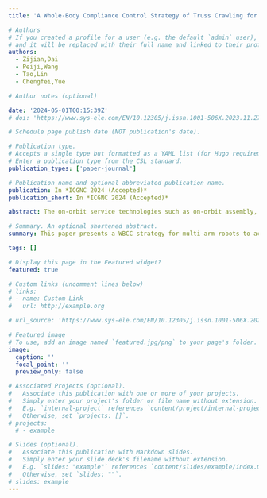 ```yaml
---
title: 'A Whole-Body Compliance Control Strategy of Truss Crawling for Multi-Arm Space Robots'

# Authors
# If you created a profile for a user (e.g. the default `admin` user), write the username (folder name) here
# and it will be replaced with their full name and linked to their profile.
authors:
  - Zijian,Dai
  - Peiji,Wang
  - Tao,Lin
  - Chengfei,Yue

# Author notes (optional)

date: '2024-05-01T00:15:39Z'
# doi: 'https://www.sys-ele.com/EN/10.12305/j.issn.1001-506X.2023.11.27'

# Schedule page publish date (NOT publication's date).

# Publication type.
# Accepts a single type but formatted as a YAML list (for Hugo requirements).
# Enter a publication type from the CSL standard.
publication_types: ['paper-journal']

# Publication name and optional abbreviated publication name.
publication: In *ICGNC 2024 (Accepted)*
publication_short: In *ICGNC 2024 (Accepted)*

abstract: The on-orbit service technologies such as on-orbit assembly, inspection and maintenance of large spacecraft have become significant development direction in the future. Multi-arm space robots, capable of high-risk and high-load tasks, can move on the space truss and complete on-orbit assembly and maintenance tasks. These robots have broad application prospects in on-orbit services, where their precise and stable movement capabilities are crucial for mission success. However, during contact motion and closed-loop motion, the lack of compliance in multiarm space robots may result in excessive force or torque on the target, potentially damaging the robot itself or the spacecraft equipment. Therefore, we propose a whole-body compliance control strategy (WBCC) for the motion of multi-arm space robots to reduce the risks of space truss crawling. The WBCC includes a unified compliance model consisting of a cartesian compliance model for the ends and a virtual spring model of the floating base. We use the MPC method to optimize the contact force of the effector to solve contact stability problem caused by the interaction between the robot and the rigid truss. Also, we embed it in the WBCC to ensure the motion stability during crawling. Finally, we verify the control strategy in Isaac Sim, and the simulation results indicate that the strategy can achieve compliance control for multi-arm robots during space truss crawling.

# Summary. An optional shortened abstract.
summary: This paper presents a WBCC strategy for multi-arm robots to achieve compliant crawling on space trusses.

tags: []

# Display this page in the Featured widget?
featured: true

# Custom links (uncomment lines below)
# links:
# - name: Custom Link
#   url: http://example.org

# url_source: 'https://www.sys-ele.com/EN/10.12305/j.issn.1001-506X.2023.11.27'

# Featured image
# To use, add an image named `featured.jpg/png` to your page's folder.
image:
  caption: ''
  focal_point: ''
  preview_only: false

# Associated Projects (optional).
#   Associate this publication with one or more of your projects.
#   Simply enter your project's folder or file name without extension.
#   E.g. `internal-project` references `content/project/internal-project/index.md`.
#   Otherwise, set `projects: []`.
# projects:
  # - example

# Slides (optional).
#   Associate this publication with Markdown slides.
#   Simply enter your slide deck's filename without extension.
#   E.g. `slides: "example"` references `content/slides/example/index.md`.
#   Otherwise, set `slides: ""`.
# slides: example
---
```

